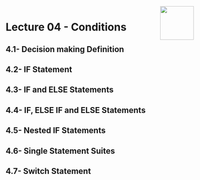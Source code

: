 <img align="right" width="90" height="90" src="https://github.com/cs-MohamedAyman/Computer-Science-Textbooks/blob/master/logos/cpp.jpg">

# Lecture 04 - Conditions
## 4.1- Decision making Definition
## 4.2- IF Statement
## 4.3- IF and ELSE Statements
## 4.4- IF, ELSE IF and ELSE Statements
## 4.5- Nested IF Statements
## 4.6- Single Statement Suites
## 4.7- Switch Statement
